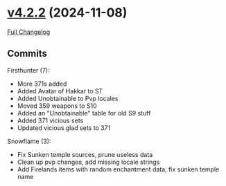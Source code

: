# [v4.2.2](https://github.com/snowflame0/AtlasLootClassic_Cata/tree/v4.2.2) (2024-11-08)

[Full Changelog](https://github.com/snowflame0/AtlasLootClassic_Cata/compare/v4.2.1...v4.2.2)

## Commits

Firsthunter (7):

- More 371s added
- Added Avatar of Hakkar to ST
- Added Unobtainable to Pvp locales
- Moved 359 weapons to S10
- Added an "Unobtainable" table for old S9 stuff
- Added 371 vicious sets
- Updated vicious glad sets to 371

Snowflame (3):

- Fix Sunken temple sources, prune useless data
- Clean up pvp changes, add missing locale strings
- Add Firelands items with random enchantment data, fix sunken temple name

